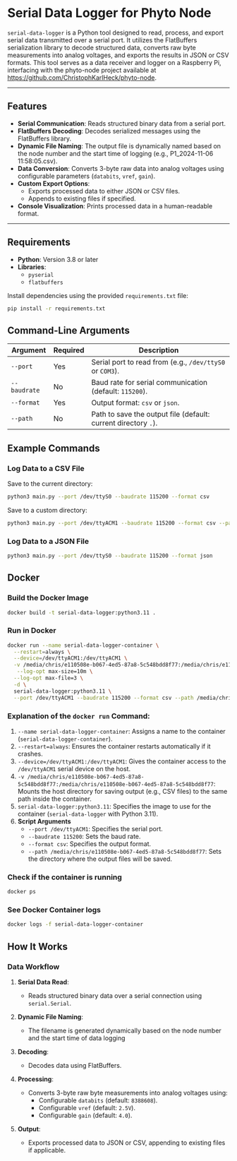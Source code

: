 # Serial Data Logger for Phyto Node

`serial-data-logger` is a Python tool designed to read, process, and export serial data transmitted over a serial port. It utilizes the FlatBuffers serialization library to decode structured data, converts raw byte measurements into analog voltages, and exports the results in JSON or CSV formats. This tool serves as a data receiver and logger on a Raspberry Pi, interfacing with the phyto-node project available at https://github.com/ChristophKarlHeck/phyto-node.

---

## Features

- **Serial Communication**: Reads structured binary data from a serial port.
- **FlatBuffers Decoding**: Decodes serialized messages using the FlatBuffers library.
- **Dynamic File Naming**: The output file is dynamically named based on the node number and the start time of logging (e.g., P1_2024-11-06 11:58:05.csv).
- **Data Conversion**: Converts 3-byte raw data into analog voltages using configurable parameters (`databits`, `vref`, `gain`).
- **Custom Export Options**:
  - Exports processed data to either JSON or CSV files.
  - Appends to existing files if specified.
- **Console Visualization**: Prints processed data in a human-readable format.

---

## Requirements

- **Python**: Version 3.8 or later
- **Libraries**:
  - `pyserial`
  - `flatbuffers`

Install dependencies using the provided `requirements.txt` file:
```bash
pip install -r requirements.txt
```
## Command-Line Arguments

| **Argument**   | **Required** | **Description**                                                         |
|-----------------|--------------|-------------------------------------------------------------------------|
| `--port`       | Yes          | Serial port to read from (e.g., `/dev/ttyS0` or `COM3`).                |
| `--baudrate`   | No           | Baud rate for serial communication (default: `115200`).                |
| `--format`     | Yes          | Output format: `csv` or `json`.                                         |
| `--path`       | No           | Path to save the output file (default: current directory `.`).          |

## Example Commands
### Log Data to a CSV File
Save to the current directory:
```bash
python3 main.py --port /dev/ttyS0 --baudrate 115200 --format csv
```
Save to a custom directory:
```bash
python3 main.py --port /dev/ttyACM1 --baudrate 115200 --format csv --path /media/chris/e110508e-b067-4ed5-87a8-5c548bdd8f77
```
### Log Data to a JSON File
```bash
python3 main.py --port /dev/ttyS0 --baudrate 115200 --format json
```

## Docker
### Build the Docker Image
```bash
docker build -t serial-data-logger:python3.11 .
```
### Run in Docker
```bash
docker run --name serial-data-logger-container \
  --restart=always \
  --device=/dev/ttyACM1:/dev/ttyACM1 \
  -v /media/chris/e110508e-b067-4ed5-87a8-5c548bdd8f77:/media/chris/e110508e-b067-4ed5-87a8-5c548bdd8f77 \
   --log-opt max-size=10m \
  --log-opt max-file=3 \
  -d \
  serial-data-logger:python3.11 \
  --port /dev/ttyACM1 --baudrate 115200 --format csv --path /media/chris/e110508e-b067-4ed5-87a8-5c548bdd8f77
```
### Explanation of the `docker run` Command:
1. `--name serial-data-logger-container`: Assigns a name to the container (`serial-data-logger-container`).
2. `--restart=always`: Ensures the container restarts automatically if it crashes.
3. `--device=/dev/ttyACM1:/dev/ttyACM1`: Gives the container access to the `/dev/ttyACM1` serial device on the host.
4. `-v /media/chris/e110508e-b067-4ed5-87a8-5c548bdd8f77:/media/chris/e110508e-b067-4ed5-87a8-5c548bdd8f77`: Mounts the host directory for saving output (e.g., CSV files) to the same path inside the container.
5. `serial-data-logger:python3.11`: Specifies the image to use for the container (`serial-data-logger` with Python 3.11).
6. <b>Script Arguments</b>
   * `--port /dev/ttyACM1`: Specifies the serial port.
   * `--baudrate 115200`: Sets the baud rate.
   * `--format csv`: Specifies the output format.
   * `--path /media/chris/e110508e-b067-4ed5-87a8-5c548bdd8f77`: Sets the directory where the output files will be saved.

### Check if the container is running

```bash
docker ps
```

### See Docker Container logs

```bash
docker logs -f serial-data-logger-container
```

## How It Works

### Data Workflow

1. **Serial Data Read**:
   - Reads structured binary data over a serial connection using `serial.Serial`.

2. **Dynamic File Naming**:

    - The filename is generated dynamically based on the node number and the start time of data logging

2. **Decoding**:
   - Decodes data using FlatBuffers.

3. **Processing**:
   - Converts 3-byte raw byte measurements into analog voltages using:
     - Configurable `databits` (default: `8388608`).
     - Configurable `vref` (default: `2.5V`).
     - Configurable `gain` (default: `4.0`).

4. **Output**:
   - Exports processed data to JSON or CSV, appending to existing files if applicable.
